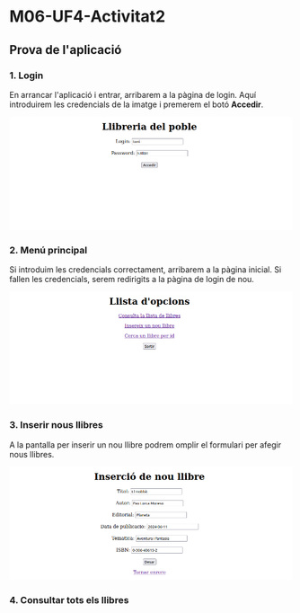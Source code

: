 # M06-UF4-Activitat2

## Prova de l'aplicació
### 1. Login
En arrancar l'aplicació i entrar, arribarem a la pàgina de login. Aquí introduirem les credencials de la imatge i premerem el botó **Accedir**.

![alt text](img/login.png)

### 2. Menú principal
Si introduim les credencials correctament, arribarem a la pàgina inicial. Si fallen les credencials, serem redirigits a la pàgina de login de nou.

![alt text](img/menu.png)

### 3. Inserir nous llibres
A la pantalla per inserir un nou llibre podrem omplir el formulari per afegir nous llibres.

![alt text](image.png)

### 4. Consultar tots els llibres